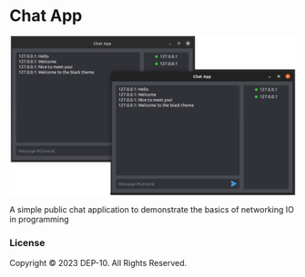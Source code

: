# Chat App

![](asset/preview.png)

A simple public chat application to demonstrate the basics of networking IO in programming

### License
Copyright &copy; 2023 DEP-10. All Rights Reserved.